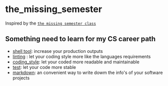 # the_missing_semester
Inspired by the [`the missing semester class`](https://missing.csail.mit.edu/) 


## Something need to learn for my CS career path
- [shell tool](./shell_tool/README.md): increase your production outputs
- [linting](./linting/README.md) : let your coding style more like the languages requirements
- [coding_style](./coding_style/README.md): let your coded more readable and maintainable
- [test](./test/README.md): let your code more stable
- [markdown](./markdown/README.md): an convenient way to write dowm the info's of your software projects 